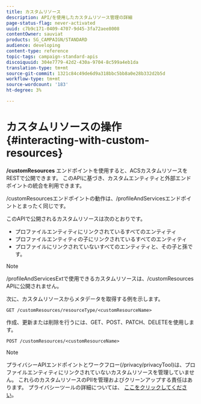```yaml
---
title: カスタムリソース
description: API/を使用したカスタムリソース管理の詳細
page-status-flag: never-activated
uuid: c7b9c171-0409-4707-9d45-3fa72aee8008
contentOwner: sauviat
products: SG_CAMPAIGN/STANDARD
audience: developing
content-type: reference
topic-tags: campaign-standard-apis
discoiquuid: 304e7779-42d2-430a-9704-8c599a4eb1da
translation-type: tm+mt
source-git-commit: 1321c84c49de6d9a318bbc5bb8a0e28b332d2b5d
workflow-type: tm+mt
source-wordcount: '183'
ht-degree: 3%

---
```



# カスタムリソースの操作 {#interacting-with-custom-resources}

**/customResources** エンドポイントを使用すると、ACSカスタムリソースをRESTで公開できます。 このAPIに基づき、カスタムエンティティと外部エンドポイントの統合を利用できます。

/customResourcesエンドポイントの動作は、/profileAndServicesエンドポイントとまったく同じです。

このAPIで公開されるカスタムリソースは次のとおりです。

* プロファイルエンティティにリンクされているすべてのエンティティ
* プロファイルエンティティの子にリンクされているすべてのエンティティ
* プロファイルにリンクされていないすべてのエンティティと、その子と孫です。

>[!NOTE]
>/profileAndServicesExtで使用できるカスタムリソースは、/customResources APIに公開されません。

次に、カスタムリソースからメタデータを取得する例を示します。

```
GET /customResources/resourceType/<customResourceName>
```

作成、更新または削除を行うには、GET、POST、PATCH、DELETEを使用します。

```
POST /customResources/<customResourceName>
```

>[!NOTE]
>プライバシーAPIエンドポイントとワークフロー(/privacy/privacyTool)は、プロファイルエンティティにリンクされていないカスタムリソースを管理していません。
>これらのカスタムリソースのPIIを管理およびクリーンアップする責任はあります。 プライバシーツールの詳細については、 [ここをクリックしてください](../../api/using/creating-a-privacy-request.md)。

